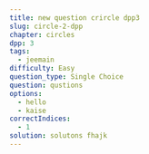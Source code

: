 ```yaml
---
title: new question crircle dpp3
slug: circle-2-dpp
chapter: circles
dpp: 3
tags:
  - jeemain
difficulty: Easy
question_type: Single Choice
question: qustions
options:
  - hello
  - kaise
correctIndices:
  - 1
solution: solutons fhajk
---
```

